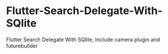 # Flutter-Search-Delegate-With-SQlite
Flutter Search Delegate With SQlite, Include camera plugin  and futurebuilder

